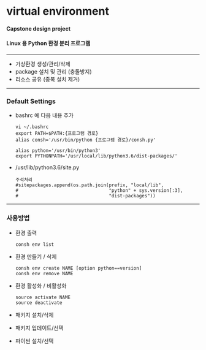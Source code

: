 # virtual environment
#### Capstone design project
#### Linux 용 Python 환경 분리 프로그램

-----
- 가상환경 생성/관리/삭제
- package 설치 및 관리 (충돌방지)
- 리소스 공유 (중복 설치 제거)

-----
### Default Settings
- bashrc 에 다음 내용 추가

      vi ~/.bashrc
      export PATH=$PATH:{프로그램 경로}
      alias consh='/usr/bin/python {프로그램 경로}/consh.py'

      alias python='/usr/bin/python3'
      export PYTHONPATH='/usr/local/lib/python3.6/dist-packages/'


- /usr/lib/python3.6/site.py

      주석처리
      #sitepackages.append(os.path.join(prefix, "local/lib",
      #                                 "python" + sys.version[:3],
      #                                 "dist-packages"))


-----
### 사용방법
- 환경 출력

      consh env list
      
- 환경 만들기 / 삭제

      consh env create NAME [option python==version]
      consh env remove NAME
      
      
- 환경 활성화 / 비활성화

      source activate NAME
      source deactivate
      
      
- 패키지 설치/삭제

- 패키지 업데이트/선택

- 파이썬 설치/선택  




